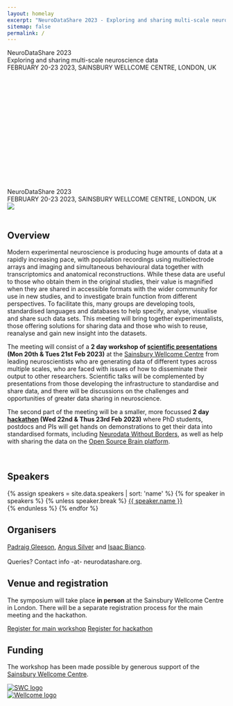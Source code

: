 ```yaml
---
layout: homelay
excerpt: "NeuroDataShare 2023 - Exploring and sharing multi-scale neuroscience data"
sitemap: false
permalink: /
---
```

<div class="col-sm-12 text-light d-none d-lg-block">
<div class="bg-image"
  style="
    background-image: url('{{ site.url }}{{ site.baseurl }}/images/osbmodels.png');
    background-size: 100%;
    background-repeat: no-repeat;
    height: 320px
  ">
<div class="titlebox">
<div class="bigtitle">
NeuroDataShare 2023 <br/>
Exploring and sharing multi-scale neuroscience data
</div>
FEBRUARY 20-23 2023, SAINSBURY WELLCOME CENTRE, LONDON, UK
</div>
</div>
</div>

<div class="col-sm-12 d-lg-none">
<div class="titlebox">
<div class="bigtitle">
NeuroDataShare 2023
</div>
FEBRUARY 20-23 2023, SAINSBURY WELLCOME CENTRE, LONDON, UK
</div>
<img src="{{ site.url }}{{ site.baseurl }}/images/osbmodels.png">
</div>

<div class="col-sm-9">
<br/>
<h2>Overview</h2>
  <p>
Modern experimental neuroscience is producing huge amounts of data at a rapidly increasing pace, with population recordings using multielectrode arrays and imaging and simultaneous behavioural data together with transcriptomics and anatomical reconstructions. While these data are useful to those who obtain them in the original studies, their value is magnified when they are shared in accessible formats with the wider community for use in new studies, and to investigate brain function from different perspectives. To facilitate this, many groups are developing tools, standardised languages and databases to help specify, analyse, visualise and share such data sets. This meeting will bring together experimentalists, those offering solutions for sharing data and those who wish to reuse, reanalyse and gain new insight into the datasets.</p>


<p>The meeting will consist of a <b>2 day workshop of <a href="programme.html">scientific presentations</a> (Mon 20th & Tues 21st Feb 2023)</b> at the <a href="directions">Sainsbury Wellcome Centre</a> from leading neuroscientists who are generating data of different types across multiple scales, who are faced with issues of how to disseminate their output to other researchers. Scientific talks will be complemented by presentations from those developing the infrastructure to standardise and share data, and there will be discussions on the challenges and opportunities of greater data sharing in neuroscience.</p>

<p>The second part of the meeting will be a smaller, more focussed <b>2 day <a href="hackathon.html">hackathon</a> (Wed 22nd & Thus 23rd Feb 2023)</b> where PhD students, postdocs and PIs will get hands on demonstrations to get their data into standardised formats, including <a href="https://www.nwb.org/">Neurodata Without Borders</a>, as well as help with sharing the data on the <a href="https://www.v2.opensourcebrain.org/">Open Source Brain platform</a>.</p>

</div>

<div class="col-sm-3">
<br/>
<h2>Speakers</h2>
{% assign speakers = site.data.speakers | sort: 'name' %}
{% for speaker in speakers %}
{% unless speaker.break %}
<a href="{{ site.url }}{{ site.baseurl }}/speakers#{{ speaker.name }}">{{ speaker.name }}</a><br/>
{% endunless %}
{% endfor %}

<br/>
<h2>Organisers</h2>
<a href="https://v2.opensourcebrain.org/user/0103eaaf-6a34-4509-a025-14367a52aa2b">Padraig Gleeson</a>, 
<a href="http://silverlab.org/">Angus Silver</a> and <a href="http://zebrafishucl.org/bianco-lab">Isaac Bianco</a>.
<br/><br/>Queries? Contact info -at- neurodatashare.org.
<p></p>
</div>

<div class="col-sm-12">
<h2>Venue and registration</h2>
The symposium will take place <b>in person</b> at the Sainsbury Wellcome Centre in London. There will be a separate registration process for the main meeting and the hackathon. 
<p></p>

<p></p>
<div class="text-center">
<a class="btn btn-primary btn-lg" href="https://www.eventbrite.com/e/neurodatashare-2023-tickets-478177942097" role="button">Register for main workshop</a>
<a class="btn btn-primary btn-lg" href="https://forms.gle/4T2eUTEEGnKuiHva8" role="button">Register for hackathon</a>
</div>
<p></p>
</div>

<div class="col-sm-12">
<h2>Funding</h2>
<p>
The workshop has been made possible by generous support of the
<a href="http://www.sainsburywellcome.org"> Sainsbury Wellcome Centre</a>.
</p>
</div>

<div class="col-sm-6 text-center" id="sponsorid">
<a href="https://www.sainsburywellcome.org/">
<img src="{{ site.url }}{{ site.baseurl }}/images/swc_logo.svg" class="img-fluid" alt="SWC logo"></a>
</div>

<div class="col-sm-6 text-center" id="sponsorid">
<a href="https://www.wellcome.org/">
<img src="{{ site.url }}{{ site.baseurl }}/images/wellcome.png" class="img-fluid" alt="Wellcome logo"></a>
</div>

<div class="col-sm-12">
<p></p>
</div>
